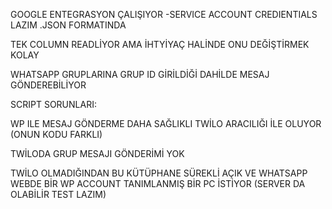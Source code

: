 GOOGLE ENTEGRASYON ÇALIŞIYOR -SERVICE ACCOUNT CREDIENTIALS LAZIM .JSON FORMATINDA

TEK COLUMN READLİYOR AMA İHTYİYAÇ HALİNDE ONU DEĞİŞTİRMEK KOLAY
 
WHATSAPP GRUPLARINA GRUP ID GİRİLDİĞİ DAHİLDE MESAJ GÖNDEREBİLİYOR 

 SCRIPT SORUNLARI: 
 
WP ILE MESAJ GÖNDERME DAHA SAĞLIKLI TWİLO ARACILIĞI İLE OLUYOR (ONUN KODU FARKLI)
 
TWİLODA GRUP MESAJI GÖNDERİMİ YOK
 
TWİLO OLMADIĞINDAN BU KÜTÜPHANE SÜREKLİ AÇIK VE WHATSAPP WEBDE BİR WP ACCOUNT TANIMLANMIŞ BİR PC İSTİYOR (SERVER DA OLABİLİR TEST LAZIM)
 
